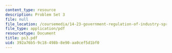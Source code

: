 ```yaml
---
content_type: resource
description: Problem Set 3
file: null
file_location: /coursemedia/14-23-government-regulation-of-industry-spring-2003/392a76b59c18498b8e90aa0cef5d1bf0_ps3.pdf
file_type: application/pdf
resourcetype: Document
title: ps3.pdf
uid: 392a76b5-9c18-498b-8e90-aa0cef5d1bf0
---
```

